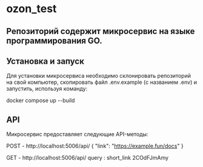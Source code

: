 # ozon_test

## Репозиторий содержит микросервис на языке программирования GO.

## Установка и запуск

Для установки микросервиса необходимо склонировать репозиторий на свой компьютер,
скопировать файл .env.example (с названием .env)
и запустить, используя команду:


docker compose up --build


## API

Микросервис предоставляет следующие API-методы:

POST - http://localhost:5006/api/
{
"link": "https://example.fun/docs"
}

GET - http://localhost:5006/api/
query : short_link 2COdFJmAmy
